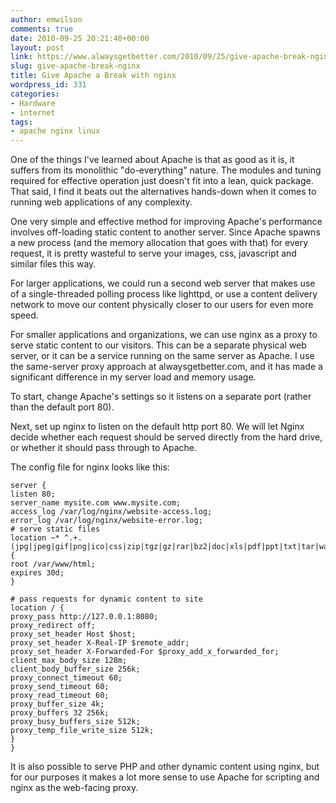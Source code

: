 ```yaml
---
author: emwilson
comments: true
date: 2010-09-25 20:21:40+00:00
layout: post
link: https://www.alwaysgetbetter.com/2010/09/25/give-apache-break-nginx/
slug: give-apache-break-nginx
title: Give Apache a Break with nginx
wordpress_id: 331
categories:
- Hardware
- internet
tags:
- apache nginx linux
---
```


One of the things I've learned about Apache is that as good as it is, it suffers from its monolithic "do-everything" nature. The modules and tuning required for effective operation just doesn't fit into a lean, quick package. That said, I find it beats out the alternatives hands-down when it comes to running web applications of any complexity.

One very simple and effective method for improving Apache's performance involves off-loading static content to another server. Since Apache spawns a new process (and the memory allocation that goes with that) for every request, it is pretty wasteful to serve your images, css, javascript and similar files this way.

For larger applications, we could run a second web server that makes use of a single-threaded polling process like lighttpd, or use a content delivery network to move our content physically closer to our users for even more speed.

For smaller applications and organizations, we can use nginx as a proxy to serve static content to our visitors. This can be a separate physical web server, or it can be a service running on the same server as Apache. I use the same-server proxy approach at alwaysgetbetter.com, and it has made a significant difference in my server load and memory usage.

To start, change Apache's settings so it listens on a separate port (rather than the default port 80).

Next, set up nginx to listen on the default http port 80. We will let Nginx decide whether each request should be served directly from the hard drive, or whether it should pass through to Apache.

The config file for nginx looks like this:
```
server {
listen 80;
server_name mysite.com www.mysite.com;
access_log /var/log/nginx/website-access.log;
error_log /var/log/nginx/website-error.log;
# serve static files
location ~* ^.+.(jpg|jpeg|gif|png|ico|css|zip|tgz|gz|rar|bz2|doc|xls|pdf|ppt|txt|tar|wav|bmp|rtf|js|mp3|avi|mov)$ {
root /var/www/html;
expires 30d;
}

# pass requests for dynamic content to site
location / {
proxy_pass http://127.0.0.1:8080;
proxy_redirect off;
proxy_set_header Host $host;
proxy_set_header X-Real-IP $remote_addr;
proxy_set_header X-Forwarded-For $proxy_add_x_forwarded_for;
client_max_body_size 128m;
client_body_buffer_size 256k;
proxy_connect_timeout 60;
proxy_send_timeout 60;
proxy_read_timeout 60;
proxy_buffer_size 4k;
proxy_buffers 32 256k;
proxy_busy_buffers_size 512k;
proxy_temp_file_write_size 512k;
}
}
```

It is also possible to serve PHP and other dynamic content using nginx, but for our purposes it makes a lot more sense to use Apache for scripting and nginx as the web-facing proxy.
